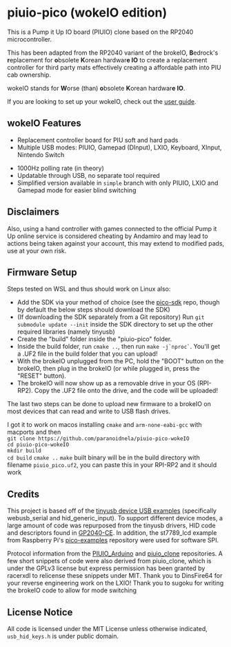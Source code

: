 # piuio-pico (wokeIO edition)

This is a Pump it Up IO board (PIUIO) clone based on the RP2040 microcontroller.

This has been adapted from the RP2040 variant of the brokeIO, **B**edrock's **r**eplacement for **o**bsolete **K**orean hardwar**e IO** to create a replacement controller for third party mats effectively creating a affordable path into PIU cab ownership. 

wokeIO stands for **W**orse (than) **o**bsolete **K**orean hardwar**e IO**.  

If you are looking to set up your wokeIO, check out the [user guide](docs/USERGUIDE.md).

<!-- 
TODO make a video on this, I'm too lazy
You can find a demo video of the wokeIO in action [here](https://www.youtube.com/watch?v=dQw4w9WgXcQ).
!-->

## wokeIO Features

- Replacement controller board for PIU soft and hard pads
- Multiple USB modes: PIUIO, Gamepad (DInput), LXIO, Keyboard, XInput, Nintendo Switch
<!-- 
	yeah no we are too lazy for that
- Built-in debouncing
!-->
- 1000Hz polling rate (in theory)
- Updatable through USB, no separate tool required
- Simplified version available in `simple` branch with only PIUIO, LXIO and Gamepad mode for easier blind switching

## Disclaimers

Also, using a hand controller with games connected to the official Pump it Up online service is considered cheating by Andamiro and may lead to actions being taken against your account, this may extend to modified pads, use at your own risk.

## Firmware Setup

Steps tested on WSL and thus should work on Linux also:

- Add the SDK via your method of choice (see the [pico-sdk](https://github.com/raspberrypi/pico-sdk) repo, though by default the below steps should download the SDK)
- (If downloading the SDK separately from a Git repository) Run `git submodule update --init` inside the SDK directory to set up the other required libraries (namely tinyusb)
- Create the "build" folder inside the "piuio-pico" folder.
- Inside the build folder, run `cmake ..`, then run `` make -j`nproc` ``. You'll get a .UF2 file in the build folder that you can upload!
- With the brokeIO unplugged from the PC, hold the "BOOT" button on the brokeIO, then plug in the brokeIO (or while plugged in, press the "RESET" button).
- The brokeIO will now show up as a removable drive in your OS (RPI-RP2). Copy the .UF2 file onto the drive, and the code will be uploaded!

The last two steps can be done to upload new firmware to a brokeIO on most devices that can read and write to USB flash drives.

I got it to work on macos installing `cmake` and `arm-none-eabi-gcc` with macports and then  
`git clone https://github.com/paranoidnela/piuio-pico-wokeIO`  
`cd piuio-pico-wokeIO`  
`mkdir build`  
`cd build`
`cmake ..`
`make`
built binary will be in the build directory with filename `piuio_pico.uf2`, you can paste this in your RPI-RP2 and it should work

## Credits

This project is based off of the [tinyusb device USB examples](https://github.com/hathach/tinyusb/tree/master/examples/device) (specifically webusb_serial and hid_generic_input).
To support different device modes, a large amount of code was repurposed from the tinyusb drivers, HID code and descriptors found in [GP2040-CE](https://github.com/OpenStickCommunity/GP2040-CE).
In addition, the st7789_lcd example from Raspberry Pi's [pico-examples](https://github.com/raspberrypi/pico-examples/tree/master/pio/st7789_lcd) repository were used for software SPI.

Protocol information from the [PIUIO_Arduino](https://github.com/ckdur/PIUIO_Arduino/) and [piuio_clone](https://github.com/racerxdl/piuio_clone/) repositories.
A few short snippets of code were also derived from piuio_clone, which is under the GPLv3 license but express permission has been granted by racerxdl to relicense these snippets under MIT.
Thank you to DinsFire64 for your reverse engineering work on the LXIO!
Thank you to sugoku for writing the brokeIO code to allow for mode switching

## License Notice

All code is licensed under the MIT License unless otherwise indicated, `usb_hid_keys.h` is under public domain.
